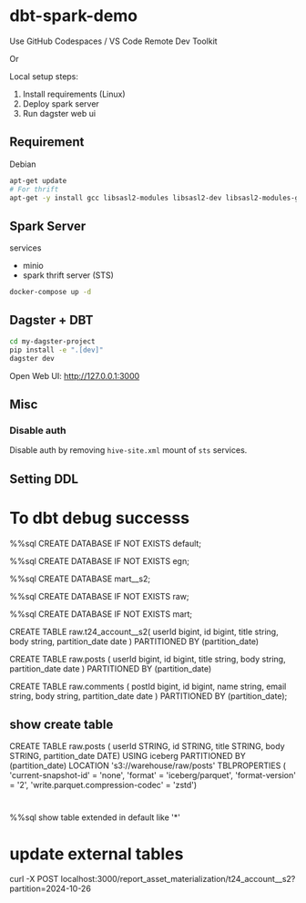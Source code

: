 # dbt-spark-demo

Use GitHub Codespaces / VS Code Remote Dev Toolkit

Or

Local setup steps:
1. Install requirements (Linux)
2. Deploy spark server
3. Run dagster web ui

## Requirement

Debian

```sh
apt-get update
# For thrift
apt-get -y install gcc libsasl2-modules libsasl2-dev libsasl2-modules-gssapi-heimdal
```

## Spark Server

services

- minio
- spark thrift server (STS)


```sh
docker-compose up -d
```

## Dagster + DBT

```sh
cd my-dagster-project
pip install -e ".[dev]"
dagster dev
```

Open Web UI: http://127.0.0.1:3000

## Misc

### Disable auth

Disable auth by removing `hive-site.xml` mount of `sts` services.


## Setting DDL

# To dbt debug successs
%%sql
CREATE DATABASE IF NOT EXISTS default;

%%sql
CREATE DATABASE IF NOT EXISTS egn;

%%sql
CREATE DATABASE mart__s2;

%%sql
CREATE DATABASE IF NOT EXISTS raw;

%%sql
CREATE DATABASE IF NOT EXISTS mart;

CREATE TABLE raw.t24_account__s2(
  userId bigint,
  id bigint,
  title string,
  body string,
  partition_date date
)
PARTITIONED BY (partition_date)

CREATE TABLE raw.posts
(
  userId bigint,
  id bigint,
  title string,
  body string,
  partition_date date
)
PARTITIONED BY (partition_date)

CREATE TABLE raw.comments
(
  postId bigint,
  id bigint,
  name string,
  email string,
  body string,
  partition_date date
)
PARTITIONED BY (partition_date);

## show create table
CREATE TABLE raw.posts (
    userId STRING,
    id STRING,
    title STRING,
    body STRING,
    partition_date DATE)
USING iceberg
PARTITIONED BY (partition_date)
LOCATION 's3://warehouse/raw/posts'
TBLPROPERTIES (
'current-snapshot-id' = 'none',
'format' = 'iceberg/parquet',
'format-version' = '2',
'write.parquet.compression-codec' = 'zstd')

#
%%sql
show table extended in default like '*'

# update external tables
curl -X POST localhost:3000/report_asset_materialization/t24_account__s2?partition=2024-10-26